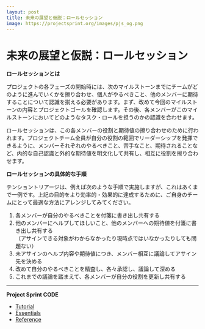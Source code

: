 ```yaml
---
layout: post
title: 未来の展望と仮説：ロールセッション
image: https://projectsprint.org/images/pjs_og.png
---
```


# 未来の展望と仮説：ロールセッション

**ロールセッションとは**

プロジェクトの各フェーズの開始時には、次のマイルストーンまでにチームがどのように進んでいくかを擦り合わせ、個人がやるべきこと、他のメンバーに期待することについて認識を揃える必要があります。まず、改めて今回のマイルストーンの内容とプロジェクトゴールを確認します。その後、各メンバーがこのマイルストーンにおいてどのようなタスク・ロールを担うのかの認識を合わせます。

ロールセッションは、この各メンバーの役割と期待値の擦り合わせのために行われます。プロジェクトチーム全員が自分の役割の範囲でリーダーシップを発揮できるように、メンバーそれぞれのやるべきこと、苦手なこと、期待されることなど、内的な自己認識と外的な期待値を明文化して共有し、相互に役割を擦り合わせます。

**ロールセッションの具体的な手順**

テンショントリアージは、例えば次のような手順で実施しますが、これはあくまで一例です。上記の目的をより効率的・効果的に達成するために、ご自身のチームにとって最適な方法にアレンジしてみてください。

1. 各メンバーが自分のやるべきことを付箋に書き出し共有する
2. 他のメンバーにヘルプしてほしいこと、他のメンバーへの期待値を付箋に書き出し共有する\
   （アサインできる対象がわからなかったり現時点ではいなかったりしても問題ない）
3. 未アサインのヘルプ内容や期待値につき、メンバー相互に議論してアサイン先を決める
4. 改めて自分のやるべきことを精査し、各々承認し、議論して深める
5. これまでの議論を踏まえて、各メンバーが自分の役割を更新し共有する

***

**Project Sprint CODE**

* [Tutorial](broken-reference)
* [Essentials](../essentials.md)
* [Reference](../reference.md)
